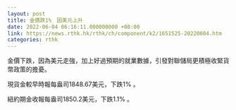 ```yaml
---
layout: post
title: 金價跌1%　因美元上升
date: 2022-06-04 06:16:11.000000000 +08:00
link: https://news.rthk.hk/rthk/ch/component/k2/1651525-20220604.htm
categories: rthk
---
```


金價下跌，因為美元走強，加上好過預期的就業數據，引發對聯儲局更積極收緊貨幣政策的擔憂。

現貨金較早時報每盎司1848.67美元，下跌1% 。

紐約期金收報每盎司1850.2美元，下跌1.1% 。
